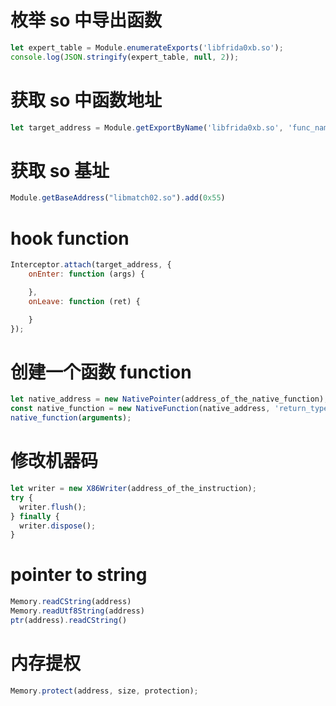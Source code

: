 
# 枚举 so 中导出函数
```js
let expert_table = Module.enumerateExports('libfrida0xb.so'); 
console.log(JSON.stringify(expert_table, null, 2));
```
# 获取 so 中函数地址
```js
let target_address = Module.getExportByName('libfrida0xb.so', 'func_name');
```
# 获取 so 基址
```js
Module.getBaseAddress("libmatch02.so").add(0x55)
```
# hook function
```js
Interceptor.attach(target_address, {
    onEnter: function (args) {

    },
    onLeave: function (ret) {

    }
});
```
# 创建一个函数 function
```js
let native_address = new NativePointer(address_of_the_native_function); // 字符串到指针
const native_function = new NativeFunction(native_address, 'return_type', ['argument_data_type']);
native_function(arguments);
```
# 修改机器码
```js
let writer = new X86Writer(address_of_the_instruction);
try {
  writer.flush();
} finally {
  writer.dispose();
}
```
# pointer to string
```js
Memory.readCString(address)
Memory.readUtf8String(address)
ptr(address).readCString()
```
# 内存提权
```js
Memory.protect(address, size, protection);
```

